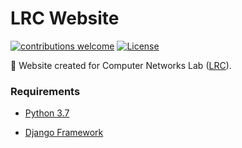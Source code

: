 # LRC Website

[![contributions welcome](https://img.shields.io/badge/contributions-welcome-brightgreen.svg?style=flat)](https://github.com/lucaslzl/lrcweb/issues)
[![License](https://img.shields.io/badge/License-Apache%202.0-blue.svg)](https://opensource.org/licenses/Apache-2.0)

:lab_coat: Website created for Computer Networks Lab ([LRC](http://www.lrc.ic.unicamp.br/)). 


### Requirements

- [Python 3.7](https://www.python.org/downloads/)

- [Django Framework](https://www.djangoproject.com/)
